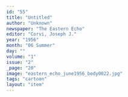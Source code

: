 ```yaml
---
id: "55"
title: "Untitled"
author: "Unknown"
newspaper: "The Eastern Echo"
editor: "Corvi, Joseph J."
year: "1956"
month: "06 Summer"
day: ""
volume: "1"
issue: "2"
_page: "20"
image: "eastern_echo_june1956_body0022.jpg"
tags: "cartoon"
layout: "item"
---
```


